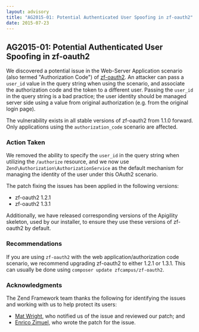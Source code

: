 ```yaml
---
layout: advisory
title: "AG2015-01: Potential Authenticated User Spoofing in zf-oauth2"
date: 2015-07-23
---
```


AG2015-01: Potential Authenticated User Spoofing in zf-oauth2
-------------------------------------------------------------

 We discovered a potential issue in the Web-Server Application scenario (also termed "Authorization Code") of [zf-oauth2](https://github.com/zfcampus/zf-oauth2). An attacker can pass a `user_id` value in the query string when using the scenario, and associate the authorization code and the token to a different user. Passing the `user_id` in the query string is a bad practice; the user identity should be managed server side using a value from original authorization (e.g. from the original login page).

 The vulnerability exists in all stable versions of zf-oauth2 from 1.1.0 forward. Only applications using the `authorization_code` scenario are affected.

### Action Taken

 We removed the ability to specify the `user_id` in the query string when utilizing the `/authorize` resource, and we now use `Zend\Authorization\AuthorizationService` as the default mechanism for managing the identity of the user under this OAuth2 scenario.

 The patch fixing the issues has been applied in the following versions:

- zf-oauth2 1.2.1
- zf-oauth2 1.3.1

 Additionally, we have released corresponding versions of the Apigility skeleton, used by our installer, to ensure they use these versions of zf-oauth2 by default.

### Recommendations

 If you are using `zf-oauth2` with the web application/authorization code scenario, we recommend upgrading zf-oauth2 to either 1.2.1 or 1.3.1. This can usually be done using `composer update zfcampus/zf-oauth2`.

### Acknowledgments

 The Zend Framework team thanks the following for identifying the issues and working with us to help protect its users:

- [Mat Wright](http://www.bstechnologies.com/), who notified us of the issue and reviewed our patch; and
- [Enrico Zimuel](http://www.zimuel.it/), who wrote the patch for the issue.
 
